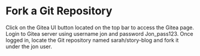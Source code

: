 # Fork a Git Repository
Click on the Gitea UI button located on the top bar to access the Gitea page.
Login to Gitea server using username jon and password Jon_pass123.
Once logged in, locate the Git repository named sarah/story-blog and fork it under the jon user.
